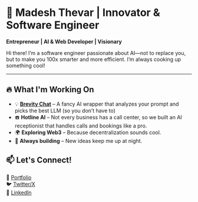 # 🚀 Madesh Thevar | Innovator & Software Engineer  
**Entrepreneur | AI & Web Developer | Visionary**  

Hi there! I’m a software engineer passionate about AI—not to replace you, but to make you 100x smarter and more efficient. I’m always cooking up something cool!




---

## 🔥 What I'm Working On  
- 💡 [**Brevity Chat**](https://brevity.chat) – A fancy AI wrapper that analyzes your prompt and picks the best LLM (so you don’t have to)
- ☎️ **Hotline AI** – Not every business has a call center, so we built an AI receptionist that handles calls and bookings like a pro.
- 🌍 **Exploring Web3** – Because decentralization sounds cool.  
- 🎯 **Always building** – New ideas keep me up at night.


## 📫 Let's Connect!  
💼 [Portfolio](https://madeshthevar.com)  
🐦 [Twitter/X](https://twitter.com/MadeshThevar3)  
📩 [LinkedIn](https://linkedin.com/in/madesh3)  
